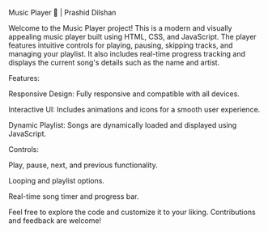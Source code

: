 Music Player 🎵 | Prashid Dilshan

Welcome to the Music Player project! This is a modern and visually appealing music player built using HTML, CSS, and JavaScript. The player features intuitive controls for playing, pausing, skipping tracks, and managing your playlist. It also includes real-time progress tracking and displays the current song's details such as the name and artist.

Features:

Responsive Design: Fully responsive and compatible with all devices.

Interactive UI: Includes animations and icons for a smooth user experience.

Dynamic Playlist: Songs are dynamically loaded and displayed using JavaScript.

Controls:

Play, pause, next, and previous functionality.

Looping and playlist options.

Real-time song timer and progress bar.

Feel free to explore the code and customize it to your liking. Contributions and feedback are welcome!
